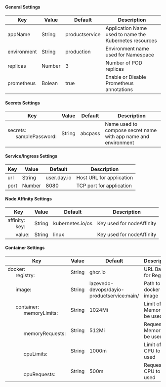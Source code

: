 #### General Settings
|Key|Value|Default|Description|
|---|---|---|---| 
|appName|String|productservice|Application Name used to name the Kubernetes resources|
|environment|String|production|Environment name used for Namespace|
|replicas|Number|3|Number of POD replicas|
|prometheus|Bolean|true|Enable or Disable Prometheus annotations|

#### Secrets Settings
|Key|Value|Default|Description|
|---|---|---|---| 
|secrets:<br>&nbsp;&nbsp;&nbsp;&nbsp;&nbsp;&nbsp;samplePassword:|String|abcpass|Name used to compose secret name with app name and environment|

#### Service/Ingress Settings
|Key|Value|Default|Description|
|---|---|---|---| 
|url|String|user.day.io|Host URL for application|
|port|Number|8080|TCP port for application|

#### Node Affinity Settings
|Key|Value|Default|Description|
|---|---|---|---| 
|affinity:<br>&nbsp;&nbsp;&nbsp;&nbsp;&nbsp;&nbsp;key:|String|kubernetes.io/os|Key used for nodeAffinity|
|&nbsp;&nbsp;&nbsp;&nbsp;&nbsp;&nbsp;value:|String|linux|Key used for nodeAffinity|

#### Container Settings
|Key|Value|Default|Description|
|---|---|---|---| 
|docker:<br>&nbsp;&nbsp;&nbsp;&nbsp;&nbsp;&nbsp;registry:|String|ghcr.io|URL Base for Registry|
|&nbsp;&nbsp;&nbsp;&nbsp;&nbsp;&nbsp;image:|String|lazevedo-devops/dayio-productservice:main/|Path to the docker image|
|&nbsp;&nbsp;&nbsp;&nbsp;&nbsp;&nbsp;container:<br>&nbsp;&nbsp;&nbsp;&nbsp;&nbsp;&nbsp;&nbsp;&nbsp;&nbsp;&nbsp;&nbsp;&nbsp;memoryLimits:|String|1024Mi|Limit of Memory to be used|
|&nbsp;&nbsp;&nbsp;&nbsp;&nbsp;&nbsp;<br>&nbsp;&nbsp;&nbsp;&nbsp;&nbsp;&nbsp;&nbsp;&nbsp;&nbsp;&nbsp;&nbsp;&nbsp;memoryRequests:|String|512Mi|Request of Memory to be used|
|&nbsp;&nbsp;&nbsp;&nbsp;&nbsp;&nbsp;<br>&nbsp;&nbsp;&nbsp;&nbsp;&nbsp;&nbsp;&nbsp;&nbsp;&nbsp;&nbsp;&nbsp;&nbsp;cpuLimits:|String|1000m|Limit of CPU to be used|
|&nbsp;&nbsp;&nbsp;&nbsp;&nbsp;&nbsp;<br>&nbsp;&nbsp;&nbsp;&nbsp;&nbsp;&nbsp;&nbsp;&nbsp;&nbsp;&nbsp;&nbsp;&nbsp;cpuRequests:|String|500m|Request of CPU to be used|